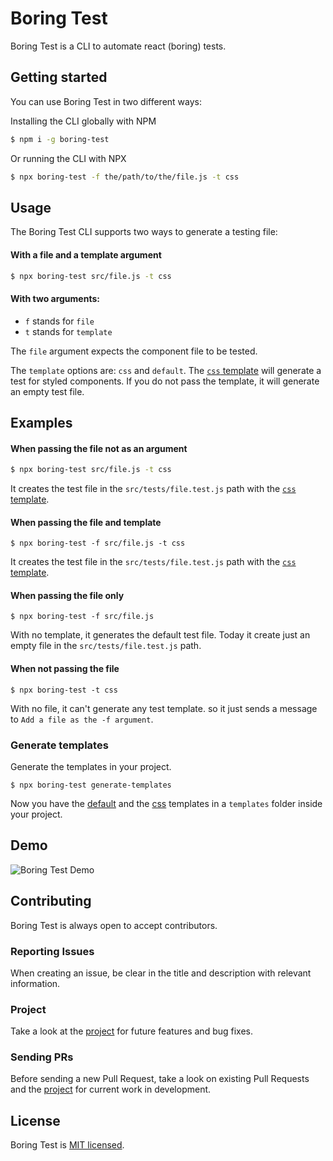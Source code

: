 # Boring Test

Boring Test is a CLI to automate react (boring) tests.

## Getting started

You can use Boring Test in two different ways:

Installing the CLI globally with NPM

```bash
$ npm i -g boring-test
```

Or running the CLI with NPX

```bash
$ npx boring-test -f the/path/to/the/file.js -t css
```

## Usage

The Boring Test CLI supports two ways to generate a testing file:

#### With a file and a template argument

```bash
$ npx boring-test src/file.js -t css
```

#### With two arguments:

- `f` stands for `file`
- `t` stands for `template`

The `file` argument expects the component file to be tested.

The `template` options are: `css` and `default`. The [`css` template](https://github.com/leandrotk/boring-test/blob/master/templates/css.js) will generate a test for styled components. If you do not pass the template, it will generate an empty test file.

## Examples

#### When passing the file not as an argument

```bash
$ npx boring-test src/file.js -t css
```

It creates the test file in the `src/tests/file.test.js` path with the [`css` template](https://github.com/leandrotk/boring-test/blob/master/templates/css.js).

#### When passing the file and template

```
$ npx boring-test -f src/file.js -t css
```

It creates the test file in the `src/tests/file.test.js` path with the [`css` template](https://github.com/leandrotk/boring-test/blob/master/templates/css.js).

#### When passing the file only

```
$ npx boring-test -f src/file.js
```

With no template, it generates the default test file. Today it create just an empty file in the `src/tests/file.test.js` path.

#### When not passing the file

```
$ npx boring-test -t css
```

With no file, it can't generate any test template. so it just sends a message to `Add a file as the -f argument`.

### Generate templates

Generate the templates in your project.

```
$ npx boring-test generate-templates
```

Now you have the [default](https://github.com/leandrotk/boring-test/blob/master/templates/default.js) and the [css](https://github.com/leandrotk/boring-test/blob/master/templates/css.js) templates in a `templates` folder inside your project.

## Demo

![Boring Test Demo](https://github.com/leandrotk/boring-test/blob/master/assets/boring-test-demo.gif)

## Contributing

Boring Test is always open to accept contributors.

### Reporting Issues

When creating an issue, be clear in the title and description with relevant information.

### Project

Take a look at the [project](https://github.com/leandrotk/boring-test/projects/1) for future features and bug fixes.

### Sending PRs

Before sending a new Pull Request, take a look on existing Pull Requests and the [project](https://github.com/leandrotk/boring-test/projects/1) for current work in development.

## License

Boring Test is [MIT licensed](https://github.com/leandrotk/boring-test/blob/master/LICENSE).
